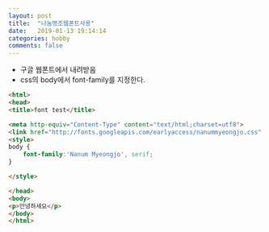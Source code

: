 ```yaml
---
layout: post
title:  "나눔명조웹폰트사용"
date:   2019-01-13 19:14:14
categories: hobby
comments: false
---
```


* 구글 웹폰트에서 내려받음
* css의 body에서 font-family를 지정한다.

~~~html
<html>
<head>
<title>font test</title>

<meta http-equiv="Content-Type" content="text/html;charset=utf8"> 
<link href="http://fonts.googleapis.com/earlyaccess/nanummyeongjo.css" rel="stylesheet" type="text/css" />
<style>
body {
	font-family:'Nanum Myeongjo', serif;
}

</style>

</head>
<body>
<p>안녕하세요</p>
</body>
</html>
~~~
